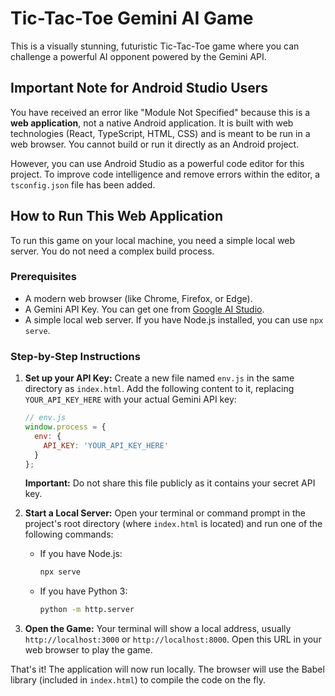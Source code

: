 # Tic-Tac-Toe Gemini AI Game

This is a visually stunning, futuristic Tic-Tac-Toe game where you can challenge a powerful AI opponent powered by the Gemini API.

## Important Note for Android Studio Users

You have received an error like "Module Not Specified" because this is a **web application**, not a native Android application. It is built with web technologies (React, TypeScript, HTML, CSS) and is meant to be run in a web browser. You cannot build or run it directly as an Android project.

However, you can use Android Studio as a powerful code editor for this project. To improve code intelligence and remove errors within the editor, a `tsconfig.json` file has been added.

## How to Run This Web Application

To run this game on your local machine, you need a simple local web server. You do not need a complex build process.

### Prerequisites

-   A modern web browser (like Chrome, Firefox, or Edge).
-   A Gemini API Key. You can get one from [Google AI Studio](https://aistudio.google.com/app/apikey).
-   A simple local web server. If you have Node.js installed, you can use `npx serve`.

### Step-by-Step Instructions

1.  **Set up your API Key:**
    Create a new file named `env.js` in the same directory as `index.html`. Add the following content to it, replacing `YOUR_API_KEY_HERE` with your actual Gemini API key:

    ```javascript
    // env.js
    window.process = {
      env: {
        API_KEY: 'YOUR_API_KEY_HERE'
      }
    };
    ```
    **Important:** Do not share this file publicly as it contains your secret API key.

2.  **Start a Local Server:**
    Open your terminal or command prompt in the project's root directory (where `index.html` is located) and run one of the following commands:

    -   If you have Node.js:
        ```bash
        npx serve
        ```
    -   If you have Python 3:
        ```bash
        python -m http.server
        ```

3.  **Open the Game:**
    Your terminal will show a local address, usually `http://localhost:3000` or `http://localhost:8000`. Open this URL in your web browser to play the game.

That's it! The application will now run locally. The browser will use the Babel library (included in `index.html`) to compile the code on the fly.
